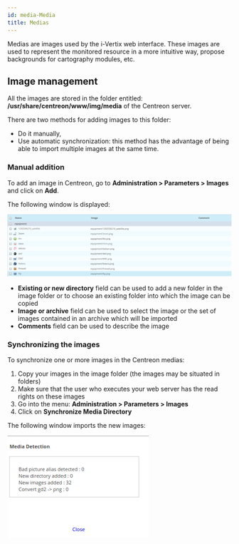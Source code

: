 ```yaml
---
id: media-Media
title: Medias
---
```


Medias are images used by the i-Vertix web interface. These images are used to
represent the monitored resource in a more intuitive way, propose backgrounds
for cartography modules, etc.

## Image management

All the images are stored in the folder entitled:
**/usr/share/centreon/www/img/media** of the Centreon server.

There are two methods for adding images to this folder:

- Do it manually,
- Use automatic synchronization: this method has the advantage of being able
to import multiple images at the same time.

### Manual addition

To add an image in Centreon, go to **Administration > Parameters > Images** and
click on **Add**.

The following window is displayed:

![image](../../assets/administration/medias/dmedias.png)

- **Existing or new directory** field can be used to add a new folder in the
image folder or to choose an existing folder into which the image can be
copied
- **Image or archive** field can be used to select the image or the set of
images contained in an archive which will be imported
- **Comments** field can be used to describe the image

### Synchronizing the images

To synchronize one or more images in the Centreon medias:

1. Copy your images in the image folder (the images may be situated in folders)
2. Make sure that the user who executes your web server has the read rights on
these images
3. Go into the menu: **Administration > Parameters > Images**
4. Click on **Synchronize Media Directory**

The following window imports the new images:

![image](../../assets/administration/medias/dmediasimports.png)